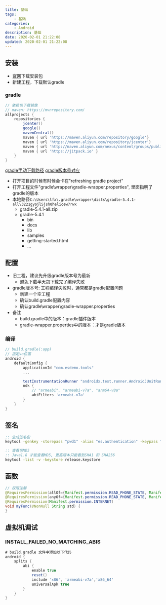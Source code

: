 ```yaml
---
title: 基础
tags: 
    - 基础
categories: 
    - Android
description: 基础
date: 2020-02-01 21:22:08
updated: 2020-02-01 21:22:08
---
```


## 安装

+ [官网](https://developer.android.google.cn/)下载安装包
+ 新建工程，下载默认gradle

### gradle

```gradle
// 依赖包下载镜像
// maven: https://mvnrepository.com/
allprojects {
    repositories {
        jcenter()
        google()
        mavenCentral()
        maven { url 'https://maven.aliyun.com/repository/google'}
        maven { url 'https://maven.aliyun.com/repository/jcenter'}
        maven { url 'http://maven.aliyun.com/nexus/content/groups/public'}
        maven { url 'https://jitpack.io' }
    }
}
```

[gradle手动下载路径](https://services.gradle.org/distributions/)
[gradle版本号对应](https://developer.android.google.cn/studio/releases/gradle-plugin#revisions)

+ 打开项目的时候有时候会卡在"refreshing gradle project"
+ 打开工程文件"gradle\wrapper\gradle-wrapper.properties", 里面指明了gradle的版本
+ 本地路径`C:\Users\lfx\.gradle\wrapper\dists\gradle-5.4.1-all\3221gyojl5jsh0helicew7rwx`
  + gradle-5.4.1-all.zip
  + gradle-5.4.1
    + bin
    + docs
    + lib
    + samples
    + getting-started.html
    + ...

## 配置

+ 旧工程，建议先升级gradle版本号为最新
  + 避免下载半天包下载完了编译失败
+ gradle版本号: 工程编译失败时，通常都是gradle配置问题
  + 新建一个空工程
  + 确认build.gradle配置内容
  + 确认gradle\wrapper\gradle-wrapper.properties
+ 备注
  + build.gradle中的版本：gradle插件版本
  + gradle-wrapper.properties中的版本：才是gradle版本

### 编译

```gradle
// build.gradle(:app)
// 指定so位置
android {
    defaultConfig {
        applicationId "com.esdemo.tools"
        ...

        testInstrumentationRunner "androidx.test.runner.AndroidJUnitRunner"
        ndk {
            // "armeabi", "armeabi-v7a", "arm64-v8a"
            abiFilters 'armeabi-v7a'
        }
    }
}
```

## 签名

```bat
:: 生成签名包
keytool -genkey -storepass "pwd1" -alias "es.authentication" -keypass "pwd2" -keystore release.keystore -keyalg RSA -keysize 2048 -validity 10000

:: 查看包MD5
:: Java1.8 才能查看MD5, 更高版本只能看到SHA1 和 SHA256
keytool -list -v -keystore release.keystore
```

## 函数

```java
// 权限注解
@RequiresPermission(allOf={Manifest.permission.READ_PHONE_STATE, Manifest.permission.INTERNET})
@RequiresPermission(anyOf={Manifest.permission.READ_PHONE_STATE, Manifest.permission.INTERNET})
@RequiresPermission(Manifest.permission.INTERNET)
void myFunc(@NonNull String std) {
}
```

## 虚拟机调试

### INSTALL_FAILED_NO_MATCHING_ABIS

```gradle
# build.gradle 文件中添加以下代码
android {
    splits {
        abi {
            enable true
            reset()
            include 'x86', 'armeabi-v7a','x86_64'
            universalApk true
        }
    }
}
```
